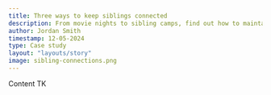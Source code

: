 ```yaml
---
title: Three ways to keep siblings connected
description: From movie nights to sibling camps, find out how to maintain bonds when siblings can't live together.
author: Jordan Smith
timestamp: 12-05-2024
type: Case study
layout: "layouts/story"
image: sibling-connections.png
---
```


Content TK